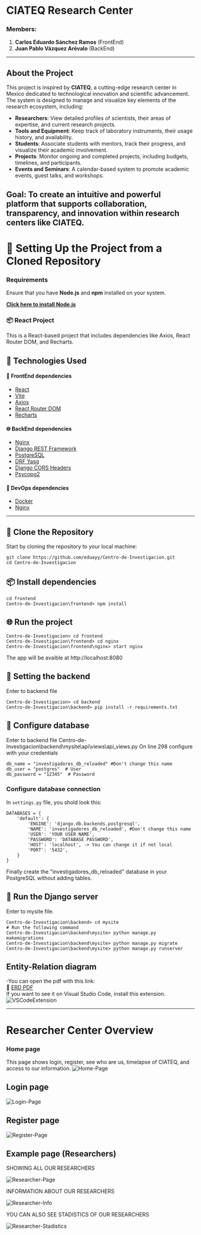 # **CIATEQ Research Center**

### **Members:**
1. **Carlos Eduardo Sánchez Ramos** (FrontEnd)
2. **Juan Pablo Vázquez Arévalo**   (BackEnd)

---

## **About the Project**

This project is inspired by **CIATEQ**, a cutting-edge research center in Mexico dedicated to technological innovation and scientific advancement. The system is designed to manage and visualize key elements of the research ecosystem, including:

- **Researchers**: View detailed profiles of scientists, their areas of expertise, and current research projects.
- **Tools and Equipment**: Keep track of laboratory instruments, their usage history, and availability.
- **Students**: Associate students with mentors, track their progress, and visualize their academic involvement.
- **Projects**: Monitor ongoing and completed projects, including budgets, timelines, and participants.
- **Events and Seminars**: A calendar-based system to promote academic events, guest talks, and workshops.

**Goal**: To create an intuitive and powerful platform that supports collaboration, transparency, and innovation within research centers like CIATEQ.  
---
# 🚀 Setting Up the Project from a Cloned Repository  

### **Requirements**  
Ensure that you have **Node.js** and **npm** installed on your system.

[**Click here to install Node.js**](https://nodejs.org/)

### 📦 React Project

This is a React-based project that includes dependencies like Axios, React Router DOM, and Recharts.

## 🚀 Technologies Used
#### 🤳 FrontEnd dependencies
- [React](https://reactjs.org/)
- [Vite](https://vitejs.dev/)
- [Axios](https://axios-http.com/)
- [React Router DOM](https://reactrouter.com/)
- [Recharts](https://recharts.org/)
#### 🌐 BackEnd dependencies
- [Nginx](https://nginx.org/en/)
- [Django REST Framework](https://www.django-rest-framework.org/)
- [PostgreSQL](https://www.postgresql.org/)
- [DRF Yasg](https://drf-yasg.readthedocs.io/)
- [Django CORS Headers](https://pypi.org/project/django-cors-headers/)
- [Psycopg2](https://pypi.org/project/psycopg2/)
#### 👾 DevOps dependencies  
- [Docker](https://www.docker.com/)
- [Nginx](https://www.nginx.com/)
---

## 📁 Clone the Repository

Start by cloning the repository to your local machine:

```
git clone https://github.com/eduayy/Centro-de-Investigacion.git
cd Centro-de-Investigacion
```

## 📦 Install dependencies

```
cd frontend
Centro-de-Investigacion\frontend> npm install
```

## 🌐 Run the project
```
Centro-de-Investigacion> cd frontend
Centro-de-Investigacion\frontend> cd nginx
Centro-de-Investigacion\frontend\nginx> start nginx
```
The app will be avaible at http://localhost:8080


## 🎯 Setting the backend
Enter to backend file
```
Centro-de-Investigacion> cd backend
Centro-de-Investigacion\backend> pip install -r requirements.txt
```

## 🎰 Configure database 
Enter to backend file Centro-de-Investigacion\backend\mysite\api\views\api_views.py
On line 298 configure with your credentials
```
db_name = "investigadores_db_reloaded" #Don't change this name
db_user = "postgres"  # User
db_password = "12345"  # Password
```
### Configure database connection
In `settings.py` file, you shold look this:
```
DATABASES = {
    'default': {
        'ENGINE': 'django.db.backends.postgresql',
        'NAME': 'investigadores_db_reloaded', #Don't change this name
        'USER': 'YOUR USER NAME',
        'PASSWORD': 'DATABASE PASSWORD',
        'HOST': 'localhost', -> You can change it if not local
        'PORT': '5432',
    }
}
```
Finally create the "investigadores_db_reloaded" database in your PostgreSQL without adding tables.

## 🤖 Run the Django server 
Enter to mysite file.
```
Centro-de-Investigacion\backend> cd mysite
# Run the following command
Centro-de-Investigacion\backend\mysite> python manage.py makemigrations
Centro-de-Investigacion\backend\mysite> python manage.py migrate
Centro-de-Investigacion\backend\mysite> python manage.py runserver
```

## Entity-Relation diagram  
-You can open the pdf with this link:  
📄 [ERD PDF](./ERD-RESEARCHER-CENTER.pdf)  
If you want to see it on Visual Studio Code, install this extension.  
![VSCodeExtension](https://github.com/user-attachments/assets/1d89afab-f617-4dbf-8c0f-864696d5b8b3)

---  
# Researcher Center Overview

### Home page
This page shows login, register, see who are us, timelapse of CIATEQ, and access to our information. 
![Home-Page](https://github.com/user-attachments/assets/1945c803-9221-4a60-aefe-6e87976d66c1)

## Login page  

![Login-Page](https://github.com/user-attachments/assets/570c1213-92cd-4e49-aeca-65e415ff1d6e)

## Register page  

![Register-Page](https://github.com/user-attachments/assets/9123b4d2-5255-499d-878b-45a03807f562)

## Example page (Researchers)

SHOWING ALL OUR RESEARCHERS  

![Researcher-Page](https://github.com/user-attachments/assets/f3638fdb-f947-45c0-9f17-27edd5edca87)  

INFORMATION ABOUT OUR RESEARCHERS  

![Researcher-Info](https://github.com/user-attachments/assets/5f06fdd0-bec1-46d4-87ed-1846fd935ae2)

YOU CAN ALSO SEE STADISTICS OF OUR RESEARCHERS

![Researcher-Stadistics](https://github.com/user-attachments/assets/fe63d491-e85b-489a-ae11-6b6c967da01d)


